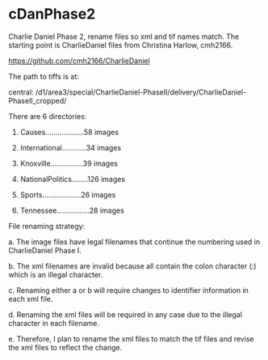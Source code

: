 # cDanPhase2
Charlie Daniel Phase 2, rename files so xml and tif names match.
The starting point is CharlieDaniel files from Christina Harlow, cmh2166.

https://github.com/cmh2166/CharlieDaniel

The path to tiffs is at:

central: /d1/area3/special/CharlieDaniel-PhaseII/delivery/CharlieDaniel-PhaseII_cropped/

There are 6 directories:

1. Causes...................58 images

2. International............34 images

3. Knoxville................39 images

4. NationalPolitics........126 images

5. Sports...................26 images

6. Tennessee................28 images



File renaming strategy:

  a. The image files have legal filenames that continue the numbering used in CharlieDaniel Phase I. 
  
  b. The xml filenames are invalid because all contain the colon character (:) which is an illegal character.
  
  c. Renaming either a or b will require changes to identifier information in each xml file.
  
  d. Renaming the xml files will be required in any case due to the illegal character in each filename.
  
  e. Therefore, I plan to rename the xml files to match the tif files and revise the xml files to reflect the change.
